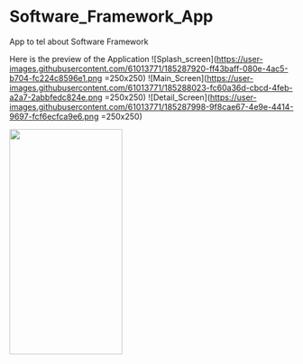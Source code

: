 # Software_Framework_App
App to tel about Software Framework

Here is the preview of the Application
![Splash_screen](https://user-images.githubusercontent.com/61013771/185287920-ff43baff-080e-4ac5-b704-fc224c8596e1.png =250x250)
![Main_Screen](https://user-images.githubusercontent.com/61013771/185288023-fc60a36d-cbcd-4feb-a2a7-2abbfedc824e.png =250x250)
![Detail_Screen](https://user-images.githubusercontent.com/61013771/185287998-9f8cae67-4e9e-4414-9697-fcf6ecfca9e6.png =250x250)

<img src="https://camo.githubusercontent.com/..." data-canonical-src="[https://gyazo.com/eb5c5741b6a9a16c692170a41a49c858.png](https://user-images.githubusercontent.com/61013771/185287998-9f8cae67-4e9e-4414-9697-fcf6ecfca9e6.png)" width="200" height="400" />
